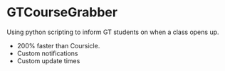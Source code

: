 # GTCourseGrabber
Using python scripting to inform GT students on when a class opens up.

- 200% faster than Coursicle.
- Custom notifications
- Custom update times
